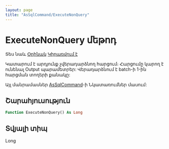 ```yaml
---
layout: page
title: "AsSqlCommand/ExecuteNonQuery"
---
```



# ExecuteNonQuery մեթոդ 

Տես նաև [Օրինակ](../../Examples/AsSqlCommand.md) [Կիրառվում է](../AsSqlCommand.md)

Կատարում է արդյունք չվերադարձնող հարցում։ Հարցումը կարող է ունենալ Output պարամետրեր:
Վերադարձնում է batch-ի 1-ին հարցման տողերի քանակը:

Այլ մանրամասներ [AsSqlCommand](../AsSqlCommand.md)-ի Նկատառումներ մասում:

## Շարահյուսություն

``` vb
Function ExecuteNonQuery() As Long
```

## Տվյալի տիպ

Long
